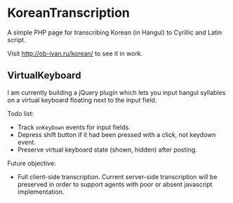 KoreanTranscription
===================

A simple PHP page for transcribing Korean (in Hangul) to Cyrillic and Latin script.

Visit http://ob-ivan.ru/korean/ to see it in work.

VirtualKeyboard
---------------

I am currently building a jQuery plugin which lets you input hangul syllables
on a virtual keyboard floating next to the input field.

Todo list:
- Track `onKeyDown` events for input fields.
- Depress shift button if it had been pressed with a click, not keydown event.
- Preserve virtual keyboard state (shown, hidden) after posting.

Future objective:
- Full client-side transcription. Current server-side transcription will be
  preserved in order to support agents with poor or absent javascript implementation.
